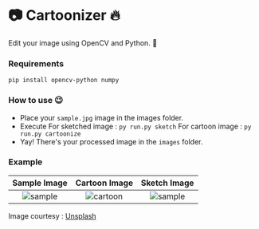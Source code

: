 # :camera: Cartoonizer :fire:
Edit your image using OpenCV and Python. :snake:

### Requirements
```pip install opencv-python numpy```

### How to use :wink:
- Place your ```sample.jpg``` image in the images folder.
- Execute 
    For sketched image : ```py run.py sketch```
    For cartoon image : ```py run.py cartoonize```
- Yay! There's your processed image in the ```images``` folder.

### Example

Sample Image|Cartoon Image|Sketch Image
:-:|:-:|:-:
![sample](https://raw.githubusercontent.com/abhilashmnair/cartoonizer/main/images/sample.jpg)  |  ![cartoon](https://raw.githubusercontent.com/abhilashmnair/cartoonizer/main/images/cartoon.jpg) | ![sample](https://raw.githubusercontent.com/abhilashmnair/cartoonizer/main/images/sketched.jpg)

Image courtesy : [Unsplash](https://unsplash.com/photos/g14V7_SQyrw)
